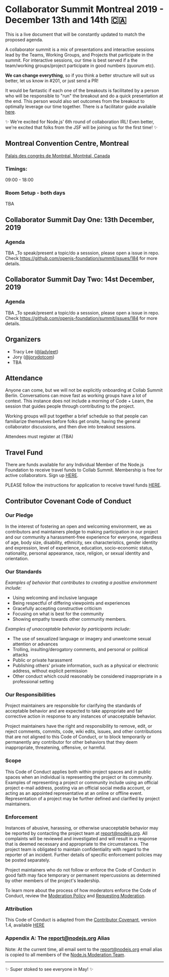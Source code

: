 # Collaborator Summit Montreal 2019 - December 13th and 14th 🇨🇦

This is a live document that will be constantly updated to match the proposed agenda.

A collaborator summit is a mix of presentations and interactive sessions lead by the Teams, Working Groups, and Projects that participate in the summit. For interactive sessions, our time is best served if a the team/working groups/project participate in good numbers (quorum etc).

__We can change everything__, so if you think a better structure will suit us better, let us know in #201, or just send a PR!

It would be fantastic if each one of the breakouts is facilitated by a person who will be responsible to "run" the breakout and do a quick presentation at the end. This person would also set outcomes from the breakout to  optimally leverage our time together. There is a facilitator guide available [here](https://github.com/nodejs/summit/blob/master/SESSION_FACILITATOR_GUIDE.md).

✨ We're excited for Node.js' 6th round of collaboration IRL! Even better, we're excited that folks from the JSF will be joining us for the first time! ✨

## Montreal Convention Centre, Montreal
[Palais des congrès de Montréal, Montréal, Canada](https://goo.gl/maps/UAkCWyVxGhwp3BDD7)

### Timings: 
  09:00 - 18:00

### Room Setup - both days
TBA

## Collaborator Summit Day One: 13th December, 2019

### Agenda
TBA
_To speak/present a topic/do a sesssion, please open a issue in repo. Check https://github.com/openjs-foundation/summit/issues/184 for more details.


## Collaborator Summit Day Two: 14st December, 2019

### Agenda
TBA
_To speak/present a topic/do a sesssion, please open a issue in repo. Check https://github.com/openjs-foundation/summit/issues/184 for more details.


## Organizers

- Tracy Lee ([@ladyleet](https://github.com/ladyleet))
- Jory ([@jorydotcom](https://github.com/jorydotcom))
- TBA

## Attendance

Anyone can come, but we will not be explicitly onboarding at Collab Summit Berlin. Conversations can move fast as working groups have a lot of context.
This instance does not include a morning of Code + Learn, the session that guides people through contributing to the project.

Working groups will put together a brief schedule so that people can familiarize themselves before folks get onsite, having the general collaborator discussions, and then dive into breakout sessions.

Attendees must register at (TBA)

## Travel Fund
There are funds available for any Individual Member of the Node.js Foundation to receive travel funds to Collab Summit.  Membership is free for active collaborators. Sign up [HERE](https://github.com/nodejs/members#members).

PLEASE follow the instructions for application to receive travel funds [HERE](https://github.com/nodejs/admin/blob/master/MEMBER_TRAVEL_FUND.md#process).

## Contributor Covenant Code of Conduct
### Our Pledge

In the interest of fostering an open and welcoming environment, we as contributors and maintainers pledge to making participation in our project and our community a harassment-free experience for everyone, regardless of age, body size, disability, ethnicity, sex characteristics, gender identity and expression, level of experience, education, socio-economic status, nationality, personal appearance, race, religion, or sexual identity and orientation.

### Our Standards
*Examples of behavior that contributes to creating a positive environment include:*

* Using welcoming and inclusive language
* Being respectful of differing viewpoints and experiences
* Gracefully accepting constructive criticism
* Focusing on what is best for the community
* Showing empathy towards other community members.

*Examples of unacceptable behavior by participants include:*
* The use of sexualized language or imagery and unwelcome sexual attention or advances
* Trolling, insulting/derogatory comments, and personal or political attacks
* Public or private harassment
* Publishing others' private information, such as a physical or electronic address, without explicit permission
* Other conduct which could reasonably be considered inappropriate in a professional setting

### Our Responsibilities

Project maintainers are responsible for clarifying the standards of acceptable behavior and are expected to take appropriate and fair corrective action in response to any instances of unacceptable behavior.

Project maintainers have the right and responsibility to remove, edit, or reject comments, commits, code, wiki edits, issues, and other contributions that are not aligned to this Code of Conduct, or to block temporarily or permanently any contributor for other behaviors that they deem inappropriate, threatening, offensive, or harmful.

### Scope

This Code of Conduct applies both within project spaces and in public spaces when an individual is representing the project or its community. Examples of representing a project or community include using an official project e-mail address, posting via an official social media account, or acting as an appointed representative at an online or offline event. Representation of a project may be further defined and clarified by project maintainers.

### Enforcement

Instances of abusive, harassing, or otherwise unacceptable behavior may be reported by contacting the project team at [report@nodejs.org](mailto:report@nodejs.org). All complaints will be reviewed and investigated and will result in a response that is deemed necessary and appropriate to the circumstances. The project team is obligated to maintain confidentiality with regard to the reporter of an incident. Further details of specific enforcement policies may be posted separately.

Project maintainers who do not follow or enforce the Code of Conduct in good faith may face temporary or permanent repercussions as determined by other members of the project's leadership.

To learn more about the process of how moderators enforce the Code of Conduct, review the [Moderation Policy](https://github.com/nodejs/admin/blob/master/Moderation-Policy.md#moderation-policy) and [Requesting Moderation](https://github.com/nodejs/admin/blob/master/Moderation-Policy.md#requesting-moderation).

### Attribution

This Code of Conduct is adapted from the [Contributor Covenant](https://www.contributor-covenant.org/), version 1.4, available [HERE](https://www.contributor-covenant.org/version/1/4/)

### Appendix A: The report@nodejs.org Alias

Note: At the current time, all email sent to the [report@nodejs.org](mailto:report@nodejs.org) email alias is copied to all members of the [Node.js Moderation Team](https://github.com/nodejs/admin/blob/master/Moderation-Policy.md#current-members).


------------------------

✨ Super stoked to see everyone in May! ✨
